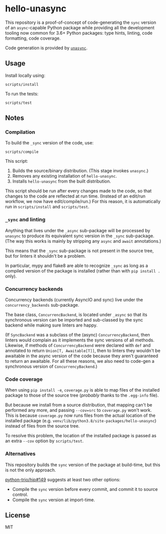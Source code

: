 # hello-unasync

This repository is a proof-of-concept of code-generating the `sync` version of an `async`-capable Python package while providing all the development tooling now common for 3.6+ Python packages: type hints, linting, code formatting, code coverage.

Code generation is provided by [`unasync`](https://unasync.readthedocs.io/en/latest/).

## Usage

Install locally using:

```
scripts/install
```

To run the tests:

```
scripts/test
```

## Notes

### Compilation

To build the `_sync` version of the code, use:

```
scripts/compile
```

This script:

1. Builds the source/binary distribution. (This stage invokes `unasync`.)
1. Removes any existing installation of `hello-unasync`.
1. Installs `hello-unasync` from the built distribution.

This script should be run after every changes made to the code, so that changes to the code are reflected at run time. (Instead of an edit/run workflow, we now have edit/compile/run.) For this reason, it is automatically run in `scripts/install` and `scripts/test`.

### `_sync` and linting

Anything that lives under the `_async` sub-package will be processed by `unasync` to produce its equivalent sync version in the `_sync` sub-package. (The way this works is mainly by stripping any `async` and `await` annotations.)

This means that the `_sync` sub-package is not present in the source tree, but for linters it shouldn't be a problem.

In particular, mypy and flake8 are able to recognize `_sync` as long as a compiled version of the package is installed (rather than with `pip install .` only).

### Concurrency backends

Concurrency backends (currently AsyncIO and sync) live under the `concurrency_backends` sub-package.

The base class, `ConcurrencBackend`, is located under `_async` so that its synchronous version can be imported and sub-classed by the sync backend while making sure linters are happy.

(If `SyncBackend` was a subclass of the (async) `ConcurrencyBackend`, then linters would complain as it implements the sync versions of all methods. Likewise, if methods of `ConcurrencyBackend` were declared with `def` and annotated to return `Union[T, Awaitable[T]]`, then to linters they wouldn't be awaitable in the async version of the code because they aren't guaranteed to return an awaitable. For all these reasons, we also need to code-gen a synchronous version of `ConcurrencyBackend`.)

### Code coverage

When using `pip install -e`, `coverage.py` is able to map files of the installed package to those of the source tree (*probably* thanks to the `.egg-info` file).

But because we install from a source distribution, that mapping can't be performed any more, and passing `--cov=src` to `coverage.py` won't work. This is because `coverage.py` now runs files from the actual location of the installed package (e.g. `venv/lib/python3.8/site-packages/hello-unasync`) instead of files from the source tree.

To resolve this problem, the location of the installed package is passed as an extra `--cov` option by `scripts/test`.

### Alternatives

This repository builds the `sync` version of the package at build-time, but this is not the only approach.

[python-trio/hip#149](https://github.com/python-trio/hip/issues/149) suggests at least two other options:

- Compile the `sync` version before every commit, and commit it to source control.
- Compile the `sync` version at import-time.

## License

MIT
